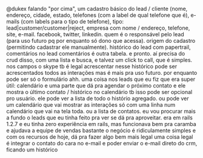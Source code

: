 @dukex falando "por cima", um cadastro básico do lead / cliente (nome, endereço, cidade, estado, telefones (com a label de qual telefone que é), e-mails (com labels para o tipo de telefone), tipo: lead|customer/customer|reject, empresa com nome / endereço, telefone, site, e-mail. facebook, twitter, linkedin. quem é o responsável pelo lead (para uso futuro pq por enquanto só dono que acessa). origem do cadastro (permitindo cadastrar ele manualmente).
histórico do lead com papertrail, comentários no lead
comentários é outra tabela. e pronto. aí precisa do crud disso, com uma lista e busca, e talvez um click to call, que é simples. nos campos o skype tb é legal acrescentar
nesse histórico pode ser acrescentados todos as interações
mas é mais pra uso futuro. por enquanto pode ser só o formulário
ahh. uma coisa nos leads que eu fiz que era super útil: calendário e uma parte que dá pra agendar o próximo contato e ele mostra o último contato / histórico no calendário tb
isso pode ser opcional pro usuário. ele pode ver a lista de todo o histório agregado. ou pode ver um calendário que vai mostrar as interações só com uma linha num calendário que vai na tela toda. ou a lista de contatos.
eu vou procurar mais a fundo o leads que eu tinha feito pra ver se dá pra aproveitar. era em rails 1.2.7 e eu tinha zero experiência em rails, mas funcionava bem pra caramba e ajudava a equipe de vendas bastante
o negócio é ridiculamente simples e com os recursos de hoje, dá pra fazer algo bem mais legal
uma coisa legal é integrar o contato do cara no e-mail e poder enviar o e-mail direto do crm, ficando um histórico
